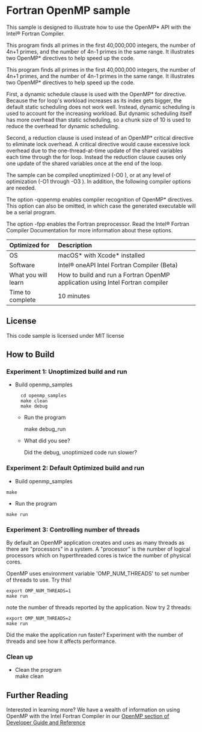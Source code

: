 # Fortran OpenMP sample
This sample is designed to illustrate how to use 
the OpenMP* API with the Intel® Fortran Compiler.

This program finds all primes in the first 40,000,000 integers, 
the number of 4n+1 primes, and the number of 4n-1 primes in the same range. 
It illustrates two OpenMP* directives to help speed up the code.


This program finds all primes in the first 40,000,000 integers, the number of 4n+1 primes, 
and the number of 4n-1 primes in the same range. It illustrates two OpenMP* directives 
to help speed up the code.

First, a dynamic schedule clause is used with the OpenMP* for directive. 
Because the for loop's workload increases as its index gets bigger, 
the default static scheduling does not work well. Instead, dynamic scheduling 
is used to account for the increasing workload. 
But dynamic scheduling itself has more overhead than static scheduling, 
so a chunk size of 10 is used to reduce the overhead for dynamic scheduling.

Second, a reduction clause is used instead of an OpenMP* critical directive 
to eliminate lock overhead. A critical directive would cause excessive lock overhead 
due to the one-thread-at-time update of the shared variables each time through the for loop. 
Instead the reduction clause causes only one update of the shared variables once at the end of the loop.

The sample can be compiled unoptimized (-O0 ), or at any level of 
optimization (-O1 through -O3 ). In addition, the following compiler options are needed.

The option -qopenmp enables compiler recognition of OpenMP* directives. 
This option can also be omitted, in which case the generated executable will be a serial program.

The option -fpp enables the Fortran preprocessor.
Read the Intel® Fortran Compiler Documentation for more information about these options.
  
| Optimized for                     | Description
|:---                               |:---
| OS                                | macOS* with Xcode* installed 
| Software                          | Intel&reg; oneAPI Intel Fortran Compiler (Beta)
| What you will learn               | How to build and run a Fortran OpenMP application using Intel Fortran compiler
| Time to complete                  | 10 minutes


## License  
This code sample is licensed under MIT license  

## How to Build  

### Experiment 1: Unoptimized build and run
* Build openmp_samples

        cd openmp_samples 
        make clean 
        make debug

   * Run the program

        make debug_run

   * What did you see?

     Did the debug, unoptimized code run slower? 
     
### Experiment 2: Default Optimized build and run 

   * Build openmp_samples

    make 
   * Run the program

    make run  

### Experiment 3: Controlling number of threads
By default an OpenMP application creates and uses as many threads as there are "processors" in a system.  A "processor" is the number of logical processors which on hyperthreaded cores is twice the number of physical cores.

OpenMP uses environment variable 'OMP_NUM_THREADS' to set number of threads to use.  Try this!

    export OMP_NUM_THREADS=1
    make run
note the number of threads reported by the application.  Now try 2 threads:

    export OMP_NUM_THREADS=2
    make run
Did the make the application run faster?  Experiment with the number of threads and see how it affects performance.

### Clean up 
   * Clean the program  
    make clean

## Further Reading
Interested in learning more?  We have a wealth of information 
on using OpenMP with the Intel Fortran Compiler in our 
[OpenMP section of Developer Guide and Reference][1]

[1]: https://software.intel.com/content/www/us/en/develop/documentation/fortran-compiler-developer-guide-and-reference/top/optimization-and-programming-guide/openmp-support.html "Developer Guide and Reference"
